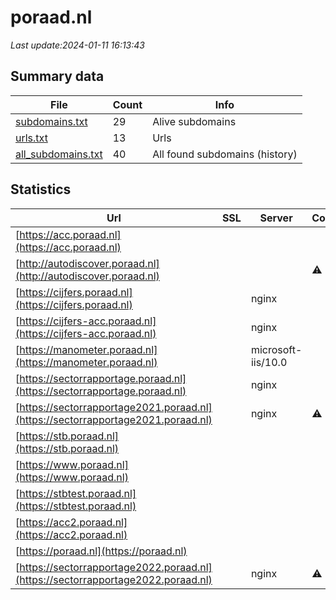 # poraad.nl
*Last update:2024-01-11 16:13:43*
## Summary data
| File       | Count | Info |
|------------|-------|------|
|[subdomains.txt](/data/poraad/subdomains.txt)|29|Alive subdomains|
|[urls.txt](/data/poraad/urls.txt)|13|Urls|
|[all_subdomains.txt](/data/poraad/all_subdomains.txt)|40|All found subdomains (history)|
## Statistics
| Url | SSL | Server | Cookie | HSTS | CSP | XFO | XXP | RP | Tech |
|------------|-------|------|------|------|------|------|------|------|------|
|[https://acc.poraad.nl](https://acc.poraad.nl)| | | | | | | |:white_check_mark: | |Basic Nginx| |
|[http://autodiscover.poraad.nl](http://autodiscover.poraad.nl)| | |:warning: |:white_check_mark: | | |:white_check_mark: | |:white_check_mark: | |:white_check_mark: | |IIS:10.0 Microsoft A...| |
|[https://cijfers.poraad.nl](https://cijfers.poraad.nl)| |nginx| |:white_check_mark: | | |:white_check_mark: | | |:white_check_mark: | |HSTS Nginx| |
|[https://cijfers-acc.poraad.nl](https://cijfers-acc.poraad.nl)| |nginx| |:white_check_mark: | | |:white_check_mark: | | |:white_check_mark: | |HSTS Nginx| |
|[https://manometer.poraad.nl](https://manometer.poraad.nl)| |microsoft-iis/10.0| | | | | |:white_check_mark: | |IIS:10.0 Microsoft A...| |
|[https://sectorrapportage.poraad.nl](https://sectorrapportage.poraad.nl)| |nginx| | | | | |:white_check_mark: | |Cloudways Divi:4.21....| |
|[https://sectorrapportage2021.poraad.nl](https://sectorrapportage2021.poraad.nl)| |nginx|:warning: | | | | |:white_check_mark: | |Nginx| |
|[https://stb.poraad.nl](https://stb.poraad.nl)| | | | | | | |:white_check_mark: | |IIS:10.0 Microsoft A...| |
|[https://www.poraad.nl](https://www.poraad.nl)| | | |:white_check_mark: | | |:white_check_mark: | | |:white_check_mark: | |Drupal:10 Google Tag...| |
|[https://stbtest.poraad.nl](https://stbtest.poraad.nl)| | | | | | | |:white_check_mark: | |IIS:10.0 Microsoft A...| |
|[https://acc2.poraad.nl](https://acc2.poraad.nl)| | | | | | | |:white_check_mark: | |Basic Nginx| |
|[https://poraad.nl](https://poraad.nl)| | | |:white_check_mark: | | |:white_check_mark: | | |:white_check_mark: | || |
|[https://sectorrapportage2022.poraad.nl](https://sectorrapportage2022.poraad.nl)| |nginx|:warning: | | | | |:white_check_mark: | |Alpine.js Nginx| |